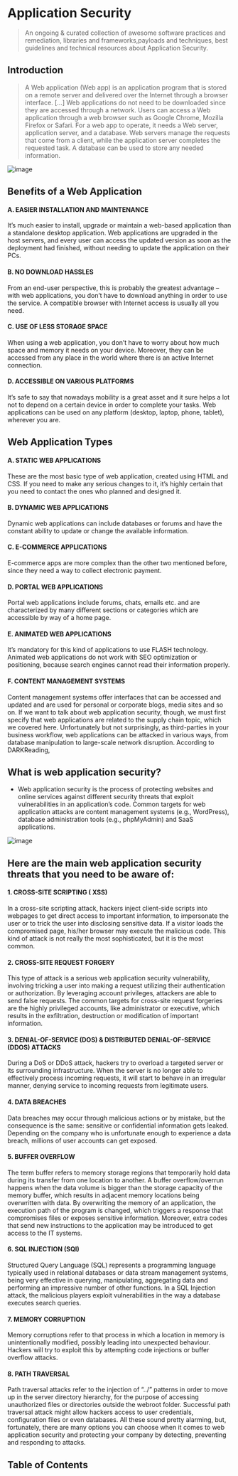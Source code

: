 # Application Security
> An ongoing & curated collection of awesome  software practices and remediation, libraries and frameworks,payloads and techniques, best guidelines and technical resources about Application Security.


## Introduction

> A Web application (Web app) is an application program that is stored on a remote server and delivered over the Internet through a browser interface. […] Web applications do not need to be downloaded since they are accessed through a network. Users can access a Web application through a web browser such as Google Chrome, Mozilla Firefox or Safari. For a web app to operate, it needs a Web server, application server, and a database. Web servers manage the requests that come from a client, while the application server completes the requested task. A database can be used to store any needed information.

![image](https://github.com/paulveillard/cybersecurity-application-security/blob/main/img/Anatomy_WEB_APPLICATION.png)


## Benefits of a Web Application
#### A. EASIER INSTALLATION AND MAINTENANCE 
It’s much easier to install, upgrade or maintain a web-based application than a standalone desktop application. Web applications are upgraded in the host servers, and every user can access the updated version as soon as the deployment had finished, without needing to update the application on their PCs. 

#### B. NO DOWNLOAD HASSLES
From an end-user perspective, this is probably the greatest advantage – with web applications, you don’t have to download anything in order to use the service. A compatible browser with Internet access is usually all you need. 

#### C. USE OF LESS STORAGE SPACE 
When using a web application, you don’t have to worry about how much space and memory it needs on your device. Moreover, they can be accessed from any place in the world where there is an active Internet connection. 

#### D. ACCESSIBLE ON VARIOUS PLATFORMS  
It’s safe to say that nowadays mobility is a great asset and it sure helps a lot not to depend on a certain device in order to complete your tasks. Web applications can be used on any platform (desktop, laptop, phone, tablet), wherever you are. 


## Web Application Types
#### A. STATIC WEB APPLICATIONS 
These are the most basic type of web application, created using HTML and CSS. If you need to make any serious changes to it, it’s highly certain that you need to contact the ones who planned and designed it. 

#### B. DYNAMIC WEB APPLICATIONS 
Dynamic web applications can include databases or forums and have the constant ability to update or change the available information. 

#### C. E-COMMERCE APPLICATIONS
E-commerce apps are more complex than the other two mentioned before, since they need a way to collect electronic payment. 

#### D. PORTAL WEB APPLICATIONS 
Portal web applications include forums, chats, emails etc. and are characterized by many different sections or categories which are accessible by way of a home page. 

#### E. ANIMATED WEB APPLICATIONS 
It’s mandatory for this kind of applications to use FLASH technology. Animated web applications do not work with SEO optimization or positioning, because search engines cannot read their information properly. 

#### F. CONTENT MANAGEMENT SYSTEMS 
Content management systems offer interfaces that can be accessed and updated and are used for personal or corporate blogs, media sites and so on.  If we want to talk about web application security, though, we must first specify that web applications are related to the supply chain topic, which we covered here. Unfortunately but not surprisingly, as third-parties in your business workflow, web applications can be attacked in various ways, from database manipulation to large-scale network disruption.  According to DARKReading, 


## What is web application security?
- Web application security is the process of protecting websites and online services against different security threats that exploit vulnerabilities in an application’s code. Common targets for web application attacks are content management systems (e.g., WordPress), database administration tools (e.g., phpMyAdmin) and SaaS applications.

![image](https://github.com/paulveillard/cybersecurity-application-security/blob/main/img/web-application-firewall.png)


## Here are the main web application security threats that you need to be aware of: 

#### 1. CROSS-SITE SCRIPTING ( XSS)
In a cross-site scripting attack, hackers inject client-side scripts into webpages to get direct access to important information, to impersonate the user or to trick the user into disclosing sensitive data. If a visitor loads the compromised page, his/her browser may execute the malicious code. This kind of attack is not really the most sophisticated, but it is the most common. 

#### 2. CROSS-SITE REQUEST FORGERY 
This type of attack is a serious web application security vulnerability, involving tricking a user into making a request utilizing their authentication or authorization. By leveraging account privileges, attackers are able to send false requests. The common targets for cross-site request forgeries are the highly privileged accounts, like administrator or executive, which results in the exfiltration, destruction or modification of important information. 

#### 3. DENIAL-OF-SERVICE (DOS) & DISTRIBUTED DENIAL-OF-SERVICE (DDOS) ATTACKS 
During a DoS or DDoS attack, hackers try to overload a targeted server or its surrounding infrastructure. When the server is no longer able to effectively process incoming requests, it will start to behave in an irregular manner, denying service to incoming requests from legitimate users. 

#### 4. DATA BREACHES 
Data breaches may occur through malicious actions or by mistake, but the consequence is the same: sensitive or confidential information gets leaked. Depending on the company who is unfortunate enough to experience a data breach, millions of user accounts can get exposed. 

#### 5. BUFFER OVERFLOW
The term buffer refers to memory storage regions that temporarily hold data during its transfer from one location to another. A buffer overflow/overrun happens when the data volume is bigger than the storage capacity of the memory buffer, which results in adjacent memory locations being overwritten with data. By overwriting the memory of an application, the execution path of the program is changed, which triggers a response that compromises files or exposes sensitive information. Moreover, extra codes that send new instructions to the application may be introduced to get access to the IT systems. 

#### 6. SQL INJECTION (SQI) 
Structured Query Language (SQL) represents a programming language typically used in relational databases or data stream management systems, being very effective in querying, manipulating, aggregating data and performing an impressive number of other functions. In a SQL Injection attack,  the malicious players exploit vulnerabilities in the way a database executes search queries. 

#### 7. MEMORY CORRUPTION 
Memory corruptions refer to that process in which a location in memory is unintentionally modified, possibly leading into unexpected behaviour. Hackers will try to exploit this by attempting code injections or buffer overflow attacks. 

#### 8. PATH TRAVERSAL
Path traversal attacks refer to the injection of “../” patterns in order to move up in the server directory hierarchy, for the purpose of accessing unauthorized files or directories outside the webroot folder. Successful path traversal attack might allow hackers access to user credentials, configuration files or even databases.  All these sound pretty alarming, but, fortunately, there are many options you can choose when it comes to web application security and protecting your company by detecting, preventing and responding to attacks. 




## Table of Contents
